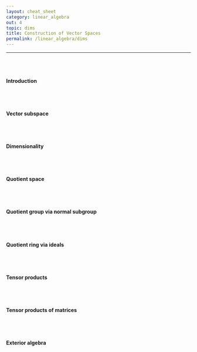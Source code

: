 ```yaml
---
layout: cheat_sheet
category: linear_algebra
out: 4
topic: dims
title: Construction of Vector Spaces
permalink: /linear_algebra/dims
---
```


_____________________________________________________________________________________________________________________________________

<br/>

<br/>

#### Introduction

<br/>

<br/>

#### Vector subspace

<br/>

<br/>


#### Dimensionality

<br/>

<br/>

#### Quotient space

<br/>

<br/>

#### Quotient group via normal subgroup

<br/>

<br/>

#### Quotient ring via ideals

<br/>

<br/>

#### Tensor products

<br/>

<br/>


#### Tensor products of matrices

<br/>

<br/>


#### Exterior algebra

<br/>

<br/>

